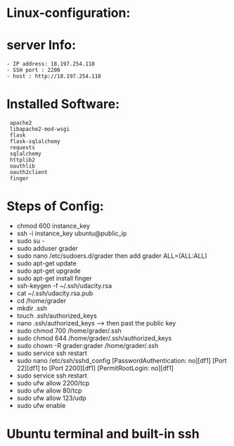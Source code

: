 # Linux-configuration:
# server Info:
    - IP address: 18.197.254.118
    - SSH port : 2200
    - host : http://18.197.254.118

# Installed Software:
     apache2
     libapache2-mod-wsgi
     flask
     flask-sqlalchemy
     requests
     sqlalchemy
     httplib2
     oauthlib
     oauth2client
     finger

# Steps of Config:
  - chmod 600 instance_key
  - ssh -i instance_key ubuntu@public_ip
  - sudo su -
  - sudo adduser grader
  - sudo nano /etc/sudoers.d/grader
     then add grader ALL=(ALL:ALL)
  - sudo apt-get update
  - sudo apt-get upgrade
  - sudo apt-get install finger
  - ssh-keygen -f ~/.ssh/udacity.rsa
  - cat ~/.ssh/udacity.rsa.pub
  - cd /home/grader
  - mkdir .ssh
  - touch .ssh/authorized_keys
  - nano .ssh/authorized_keys --> then past the public key
  - sudo chmod 700 /home/grader/.ssh
  - sudo chmod 644 /home/grader/.ssh/authorized_keys
  - sudo chown -R grader:grader /home/grader/.ssh
  - sudo service ssh restart
  - sudo nano /etc/ssh/sshd_config
    [PasswordAuthentication: no][df1]
    [Port 22][df1] to [Port 2200][df1]
    [PermitRootLogin: no][df1]
  - sudo service ssh restart
  - sudo ufw allow 2200/tcp
  -  sudo ufw allow 80/tcp 
  - sudo ufw allow 123/udp
  - sudo ufw enable
  #  Ubuntu terminal and built-in ssh

